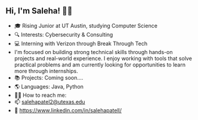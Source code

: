 ## Hi, I'm Saleha! 👋🏼

- 🎓 Rising Junior at UT Austin, studying Computer Science
- 🔍 Interests: Cybersecurity & Consulting
- 💻 Interning with Verizon through Break Through Tech
- I'm focused on building strong technical skills through hands-on projects and real-world experience. I enjoy working with tools that solve practical problems and am currently looking for opportunities to learn more through internships.
- 📚 Projects: Coming soon....
- 🌎 Languages: Java, Python
- 🤳🏻 How to reach me:
- 📫 salehapatel2@utexas.edu
- 🔗 https://www.linkedin.com/in/salehapatell/
